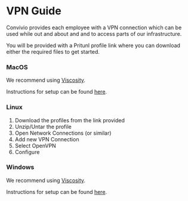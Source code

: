 # VPN Guide

Convivio provides each employee with a VPN connection which can be used while out and about and and to access parts of our infrastructure.

You will be provided with a Pritunl profile link where you can download either the required files to get started.

### MacOS

We recommend using [Viscosity](https://www.sparklabs.com/viscosity/).

Instructions for setup can be found [here](https://www.sparklabs.com/support/kb/article/getting-started-with-viscosity-mac/).

### Linux

1. Download the profiles from the link provided
2. Unzip/Untar the profile
3. Open Network Connections \(or similar\)
4. Add new VPN Connection
5. Select OpenVPN
6. Configure

### Windows

We recommend using [Viscosity](https://www.sparklabs.com/viscosity/).

Instructions for setup can be found [here](https://www.sparklabs.com/support/kb/article/getting-started-with-viscosity-windows/).

